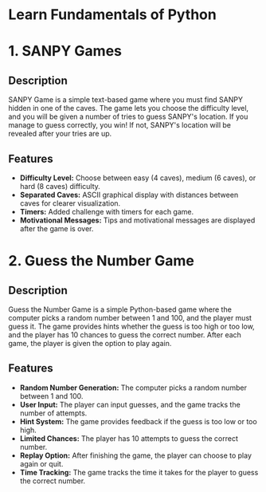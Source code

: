 # Learn Fundamentals of Python

# 1. SANPY Games

## Description

SANPY Game is a simple text-based game where you must find SANPY hidden in one of the caves. The game lets you choose the difficulty level, and you will be given a number of tries to guess SANPY's location. If you manage to guess correctly, you win! If not, SANPY's location will be revealed after your tries are up.

## Features

- **Difficulty Level:** Choose between easy (4 caves), medium (6 caves), or hard (8 caves) difficulty.
- **Separated Caves:** ASCII graphical display with distances between caves for clearer visualization.
- **Timers:** Added challenge with timers for each game.
- **Motivational Messages:** Tips and motivational messages are displayed after the game is over.

# 2. Guess the Number Game

## Description

Guess the Number Game is a simple Python-based game where the computer picks a random number between 1 and 100, and the player must guess it. The game provides hints whether the guess is too high or too low, and the player has 10 chances to guess the correct number. After each game, the player is given the option to play again.

## Features

- **Random Number Generation:** The computer picks a random number between 1 and 100.
- **User Input:** The player can input guesses, and the game tracks the number of attempts.
- **Hint System:** The game provides feedback if the guess is too low or too high.
- **Limited Chances:** The player has 10 attempts to guess the correct number.
- **Replay Option:** After finishing the game, the player can choose to play again or quit.
- **Time Tracking:** The game tracks the time it takes for the player to guess the correct number.
